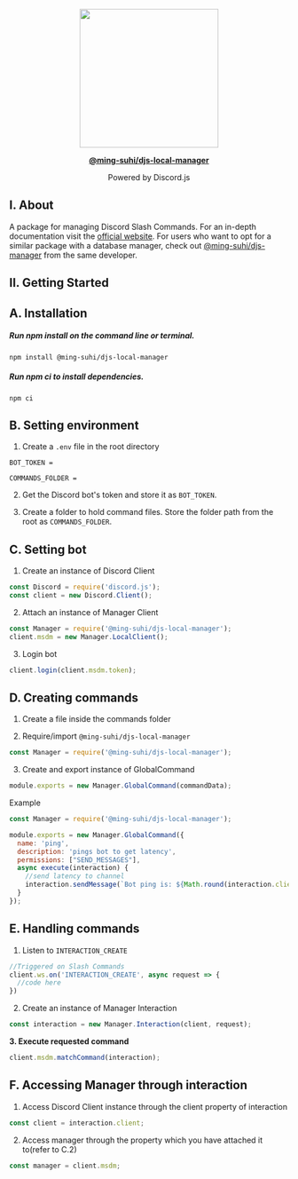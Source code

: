 <p align="center">
  <img src="https://raw.githubusercontent.com/ming-suhi/djs-local-manager/master/assets/logo.svg" width="250" align="center" />
</p>

<p align="center">
  <a href="https://github.com/ming-suhi/djs-local-manager" target="_blank">
    <strong>@ming-suhi/djs-local-manager</strong>
  </a>
</p>

<p align="center">Powered by Discord.js</p>


## I. About
A package for managing Discord Slash Commands. For an in-depth documentation visit the <a href="https://ming-suhi.github.io/djs-local-manager/" target="_blank">official website</a>. For users who want to opt for a similar package with a database manager, check out <a href="https://github.com/ming-suhi/djs-manager" target="_blank">@ming-suhi/djs-manager</a> from the same developer. 


## II. Getting Started

## A. Installation

##### Run npm install on the command line or terminal.
```
npm install @ming-suhi/djs-local-manager
```

##### Run npm ci to install dependencies.
```
npm ci
```


## B. Setting environment

1. Create a `.env` file in the root directory

```env
BOT_TOKEN = 

COMMANDS_FOLDER =
```

2. Get the Discord bot's token and store it as `BOT_TOKEN`.

3. Create a folder to hold command files. Store the folder path from the root as `COMMANDS_FOLDER`.


## C. Setting bot

1. Create an instance of Discord Client
```js
const Discord = require('discord.js');
const client = new Discord.Client();
```

2. Attach an instance of Manager Client
```js
const Manager = require('@ming-suhi/djs-local-manager');
client.msdm = new Manager.LocalClient();
```

3. Login bot
```js
client.login(client.msdm.token);
```


## D. Creating commands

1. Create a file inside the commands folder

2. Require/import `@ming-suhi/djs-local-manager`
```js
const Manager = require('@ming-suhi/djs-local-manager');
```

3. Create and export instance of GlobalCommand
```js
module.exports = new Manager.GlobalCommand(commandData);
```

Example
```js
const Manager = require('@ming-suhi/djs-local-manager');

module.exports = new Manager.GlobalCommand({
  name: 'ping',
  description: 'pings bot to get latency',
  permissions: ["SEND_MESSAGES"],
  async execute(interaction) {
    //send latency to channel
    interaction.sendMessage(`Bot ping is: ${Math.round(interaction.client.ws.ping)}ms`);
  }
});
```


## E. Handling commands

1. Listen to `INTERACTION_CREATE`
```js
//Triggered on Slash Commands
client.ws.on('INTERACTION_CREATE', async request => {
  //code here
})
```

2. Create an instance of Manager Interaction
```js
const interaction = new Manager.Interaction(client, request);
```

**3. Execute requested command**
```js
client.msdm.matchCommand(interaction);
```


## F. Accessing Manager through interaction

1. Access Discord Client instance through the client property of interaction
```js
const client = interaction.client;
```

2. Access manager through the property which you have attached it to(refer to C.2)
```js
const manager = client.msdm;
```
